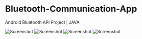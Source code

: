 # Bluetooth-Communication-App
Android Bluetooth API Project | JAVA  

![Screenshot](https://raw.githubusercontent.com/rslozl/Bluetooth-Communication-App/master/Picture%201.png)
![Screenshot](https://raw.githubusercontent.com/rslozl/Bluetooth-Communication-App/master/Picture%202.png)
![Screenshot](https://raw.githubusercontent.com/rslozl/Bluetooth-Communication-App/master/Picture%203.png)
![Screenshot](https://raw.githubusercontent.com/rslozl/Bluetooth-Communication-App/master/Picture%204.png)
